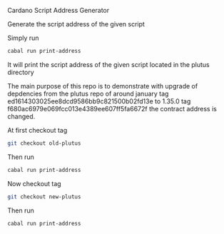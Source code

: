 Cardano Script Address Generator

Generate the script address of the given script

Simply run

```bash
cabal run print-address
```

It will print the script address of the given script located in the plutus directory

The main purpose of this repo is to demonstrate with upgrade of depdencies from the plutus repo of around january tag ed1614303025ee8dcd9586bb9c821500b02fd13e to 1.35.0 tag f680ac6979e069fcc013e4389ee607ff5fa6672f the contract address is changed.

At first checkout tag 
```bash
git checkout old-plutus
```
Then run 
```bash
cabal run print-address
```
Now checkout tag
```bash
git checkout new-plutus
```
Then run
```bash
cabal run print-address
```